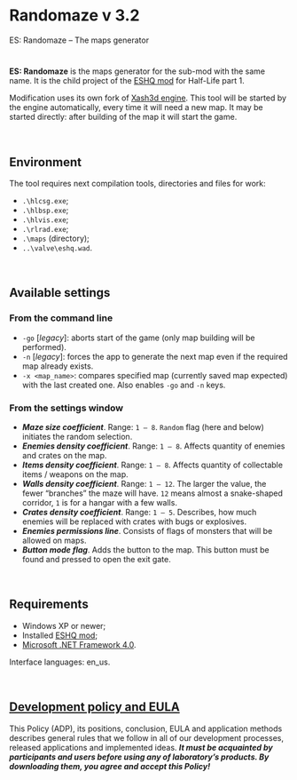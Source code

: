 # Randomaze v 3.2

ES: Randomaze – The maps generator

#

**ES: Randomaze** is the maps generator for the sub-mod with the same name.
It is the child project of the [ESHQ mod](https://moddb.com/mods/eshq) for Half-Life part 1.

Modification uses its own fork of [Xash3d engine](https://github.com/adslbarxatov/xash3d-for-ESHQ).
This tool will be started by the engine automatically, every time it will need a new map.
It may be started directly: after building of the map it will start the game.

&nbsp;



## Environment

The tool requires next compilation tools, directories and files for work:
- `.\hlcsg.exe`;
- `.\hlbsp.exe`;
- `.\hlvis.exe`;
- `.\rlrad.exe`;
- `.\maps` (directory);
- `..\valve\eshq.wad`.

&nbsp;



## Available settings

### From the command line

- `-go` [*legacy*]: aborts start of the game (only map building will be performed).
- `-n` [*legacy*]: forces the app to generate the next map even if the required map already exists.
- `-x <map_name>`: compares specified map (currently saved map expected) with the last created one. Also enables `-go` and `-n` keys.

### From the settings window

- ***Maze size coefficient***. Range: `1 – 8`. `Random` flag (here and below) initiates the random selection.
- ***Enemies density coefficient***. Range: `1 – 8`. Affects quantity of enemies and crates on the map.
- ***Items density coefficient***. Range: `1 – 8`. Affects quantity of collectable items / weapons on the map.
- ***Walls density coefficient***. Range: `1 – 12`. The larger the value, the fewer “branches” the maze will have.
  `12` means almost a snake-shaped corridor, `1` is for a hangar with a few walls.
- ***Crates density coefficient***. Range: `1 – 5`. Describes, how much enemies will be replaced with crates with bugs or explosives.
- ***Enemies permissions line***. Consists of flags of monsters that will be allowed on maps.
- ***Button mode flag***. Adds the button to the map. This button must be found and pressed to open the exit gate.

&nbsp;



## Requirements

- Windows XP or newer;
- Installed [ESHQ mod](https://moddb.com/mods/eshq);
- [Microsoft .NET Framework 4.0](https://microsoft.com/en-us/download/details.aspx?id=17718).

Interface languages: en_us.

&nbsp;



## [Development policy and EULA](https://adslbarxatov.github.io/ADP)

This Policy (ADP), its positions, conclusion, EULA and application methods
describes general rules that we follow in all of our development processes, released applications and implemented ideas.
***It must be acquainted by participants and users before using any of laboratory’s products.
By downloading them, you agree and accept this Policy!***
